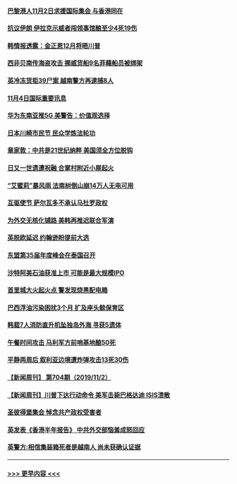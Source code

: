 #### [巴黎港人11月2日求援国际集会  与香港同在](../pages/prog202/a102699864.md?t=11041555) 
#### [抗议伊朗 伊拉克示威者闯领事馆酿至少4死19伤](../pages/prog202/a102699863.md?t=11041555) 
#### [韩情报透露：金正恩12月将晤川普](../pages/prog202/a102699795.md?t=11041555) 
#### [西非贝南传海盗攻击 挪威货船9名菲藉船员被绑架](../pages/prog202/a102699788.md?t=11041555) 
#### [英冷冻货柜39尸案 越南警方再逮捕8人](../pages/prog202/a102699680.md?t=11041555) 
#### [11月4日国际重要讯息](../pages/prog202/a102699728.md?t=11041555) 
#### [华为东南亚推5G   美警告：价值观选择](../pages/prog202/a102699732.md?t=11041555) 
#### [日本川崎市民节 民众学炼法轮功](../pages/prog202/a102699739.md?t=11041555) 
#### [章家敦：中共是21世纪纳粹 美国须全方位脱钩](../pages/prog202/a102699697.md?t=11041555) 
#### [日又一世遗遭祝融 合掌村附近小屋起火](../pages/prog202/a102699670.md?t=11041555) 
#### [“艾蜜莉”暴风雨 法南树倒山崩14万人无电可用](../pages/prog202/a102699594.md?t=11041555) 
#### [互驱使节 萨尔瓦多不承认马杜罗政权](../pages/prog202/a102699574.md?t=11041555) 
#### [为外交无核化铺路 美韩再推迟联合军演](../pages/prog202/a102699426.md?t=11041555) 
#### [英脱欧延迟 约翰逊盼提前大选](../pages/prog202/a102699404.md?t=11041555) 
#### [东盟第35届年度峰会在泰国召开](../pages/prog202/a102699332.md?t=11041555) 
#### [沙特阿美石油获准上市 可能是最大规模IPO](../pages/prog202/a102699278.md?t=11041555) 
#### [首里城大火起火点 警发现烧黑配电箱](../pages/prog202/a102699242.md?t=11041555) 
#### [巴西浮油污染困扰3个月 扩及座头鲸保育区](../pages/prog202/a102699184.md?t=11041555) 
#### [韩载7人消防直升机坠独岛外海 寻获5遗体](../pages/prog202/a102699179.md?t=11041555) 
#### [午餐时间攻击 马利军方前哨基地酿50死](../pages/prog202/a102699121.md?t=11041555) 
#### [平静两周后 叙利亚边境遭炸弹攻击13死30伤](../pages/prog202/a102699106.md?t=11041555) 
#### [【新闻周刊】 第704期（2019/11/2）](../pages/prog202/a102699077.md?t=11041555) 
#### [【新闻周刊】川普下达行动命令 美军击毙巴格达迪 ISIS溃散](../pages/prog202/a102699006.md?t=11041555) 
#### [圣彼得堡集会 悼念共产政权受害者](../pages/prog202/a102698984.md?t=11041555) 
#### [英发表《香港半年报告》 中共外交部恼羞成怒回应](../pages/prog202/a102698849.md?t=11041555) 
#### [英警方:相信集装箱死者是越南人 尚未获确认证据](../pages/prog202/a102698787.md?t=11041555) 

----
#### [ >>> 更早内容 <<< ](../indexes/prog202-earlier.md)
